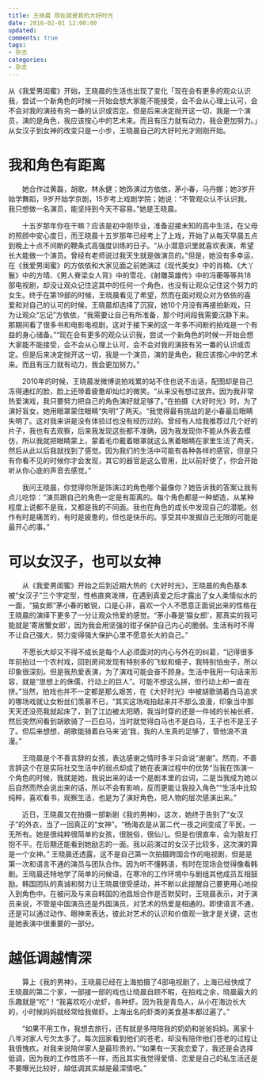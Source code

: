 ```yaml
---
title: 王晓晨 现在就是我的大好时光
date: 2016-02-01 12:00:00
updated:
comments: true
tags:
- 杂志
categories:
- 杂志
---
```


从《我爱男闺蜜》开始，王晓晨的生活也出现了变化「现在会有更多的观众认识我，尝试一个新角色的时候一开始会想大家能不能接受，会不会从心理上认可，会不会对我的演技有另一番的认识或否定。但是后来决定抛开这一切，我是一个演员，演的是角色，我应该按心中的艺术来。而且有压力就有动力，我会更加努力。」从女汉子到女神的改变只是一小步，王晓晨自己的大好时光才刚刚开始。

<!--more-->

# 我和角色有距离

　　她合作过黄磊，胡歌，林永健；她饰演过方依依，茅小春，马丹娜；她3岁开始学舞蹈，9岁开始学京剧，15岁考上戏剧学院；她说：“不管观众认不认识我，我只想做一名演员，能坚持到今天不容易。”她是王晓晨。


　　十五岁那年你在干嘛？应该是初中刚毕业，准备迎接未知的高中生活，在父母的照顾中安心度日，而王晓晨十五岁那年已经考上了上戏，开始了从每天早晨五点到晚上十点不间断的鞭条式高强度训练的日子。“从小潜意识里就喜欢表演，希望长大能做一个演员。曾经有老师说过我天生就是做演员的。”但是，她没有多幸运，在《我爱男闺蜜》的方依依和大家见面之前她演过《现代美女》中的肖楠、《大丫鬟》中的方晴、《男人脊梁女人背》中的雪花、《射雕英雄传》中的冯蘅等等共18部电视剧，却没让观众记住这其中的任何一个角色，也没有让观众记住这个努力的女生。终于在第19部的时候，王晓晨看见了希望，然而在面对观众对方依依的喜爱和对自己的认可的时候，王晓晨却选择了沉寂，她10个月没有再接拍新戏，只为让观众“忘记”方依依，“我需要让自己有所准备，那个时间段我需要沉静下来。那期间看了很多书和电影电视剧，这对于接下来的这一年多不间断的拍戏是一个有益的身心储备。”“现在会有更多的观众认识我，尝试一个新角色的时候一开始会想大家能不能接受，会不会从心理上认可，会不会对我的演技有另一番的认识或否定。但是后来决定抛开这一切，我是一个演员，演的是角色，我应该按心中的艺术来。而且有压力就有动力，我会更加努力。”


　　2010年的时候，王晓晨发微博说拍戏累的站不住也说不出话，配图却是自己冻得通红的脸，脸上还带着疲惫却灿烂的微笑。“从来没有想过放弃。因为我非常热爱演戏，我只要努力把自己的角色演好就足够了。”在拍摄《大好时光》时，为了演好盲女，她用眼罩蒙住眼睛“失明”了两天。“我觉得最有挑战的是小春最后眼睛失明了。这对我来讲是没有体验过也没有经历过的。曾经有人给我推荐过几个好的片子，我也有去观察，后来我发现这些都不准确，因为我发现你不能从外表去模仿，所以我就把眼睛蒙上，蒙着毛巾戴着眼罩就这么黑着眼睛在家里生活了两天，然后从此以后我就找到了感觉。因为我们的生活中可能有各种各样的感官，但是只有你看不见的时候你才会发现，其它的器官是这么管用，比以前好使了，你会开始听从你心底的声音去感觉。”


　　我问王晓晨，你觉得你所是饰演过的角色哪个最像你？她告诉我的答案让我有点儿吃惊：“演员跟自己的角色一定是有距离的。每个角色都是一种塑造，从某种程度上说都不是我，又都是我的不同面。我也在角色的成长中发现自己的潜能。创作有时是痛苦的，有时是疲惫的，但也是快乐的。享受其中发掘自己无限的可能是最开心的事。”

# 可以女汉子，也可以女神

　　从《我爱男闺蜜》开始之后到近期大热的《大好时光》，王晓晨的角色基本被“女汉子”三个字定型，性格直爽泼辣，在遇到真爱之后才露出了女人柔情似水的一面，“猫女郎”茅小春的敏锐，口是心非，喜欢一个人不愿意正面说出来的性格在王晓晨的演绎下更多了一分让观众怜爱的感觉。“茅小春是‘猫女郎’，那真实的我可能就是‘寄居蟹女郎’，因为我会用坚强的钳子保护自己内心的脆弱。生活有时不得不让自己强大，努力变得强大保护心里不愿意长大的自己。”


　　不愿长大却又不得不成长是每个人必须面对的内心与外在的纠葛，“记得很多年前拍过一个农村戏，回到房间发现有特别多的飞蚁和蛾子，我特别怕虫子，所以印象很深刻。但是我热爱表演，为了演戏可能会奋不顾身。生活中我用一句话来形容，就是“思想上的侏儒，行动上的巨人”。可能不想这么拼，但行动上却一直在拼。”当然，拍戏也并不一定都是那么艰苦，在《大好时光》中被胡歌骑着白马追求的哪场戏就让女粉丝们羡慕不已，“其实这场戏拍起来并不那么浪漫，印象当中那天天还没亮我就起床了，到了江边被太阳晒，我当时穿的还是一件绒的长袖长裤，然后突然间看到胡歌骑了一匹白马，当时就觉得白马也不是白马，王子也不是王子了。但后来想想，胡歌能骑着白马来‘追’我，我的人生真的足够了，管他浪不浪漫。”


　　王晓晨是个不善言辞的女孩，表达感谢之情时多半只会说“谢谢”。然而，不善言辞这个在是实际社交生活中的弱点却成了她在表演过程中的优势“当我在饰演一个角色的时候，我就是她，我说出来的话一个是剧本里的台词，二是当我成为她以后自然而然会说出来的话，所以不会有影响，反而更能让我投入角色”“生活中比较纯粹，喜欢看书，观察生活，也是为了演好角色，把人物的层次感演出来。”


　　近日，王晓晨又在拍摄一部新剧《我的男神》，这次，她终于告别了“女汉子”的外衣，当了一回真正的“女神”。“杨海衣是从富二代一夜之间变成了平民，一无所有。她是很纯粹很简单的女孩，很脱俗，很仙儿。但是也很直率，会为朋友打抱不平。在后期还能看到她励志的一面。我以前演过的女汉子比较多，这次演的算是一个女神。” 王晓晨还透露，这不是自己第一次拍摄跨国合作的电视剧，但是是第一次和语言不通的演员与团队合作。因为听不懂韩语，有时在现场会觉得像看韩剧。王晓晨还特地学了简单的问候语，在寒冷的工作环境中与剧组其他成员互相鼓励。韩国团队的真诚和努力让王晓晨很受感动，并不断以此提醒自己要更用心地投入到角色中。在被问及与来自韩国的池昌旭合作是否默契时，王晓晨表示，对于演员来说，不管是中国演员还是外国演员，对艺术的热爱是相通的。即使语言不通，还是可以通过动作、眼神来表达，彼此对艺术的认识和价值观一致才是关键，这也是她表演中很重要的一部分。


# 越低调越情深

　　算上《我的男神》，王晓晨已经在上海拍摄了4部电视剧了，上海已经快成了王晓晨的第二个家，一部接一部的戏也让晓晨自顾不暇，在拍戏之余，晓晨最大的乐趣就是“吃”！“我喜欢吃小龙虾，各种虾。因为我是青岛人，从小在海边长大的，小时候妈妈就经常给我做虾。上海出名的虾类的美食基本都过遍了。”


　　“如果不用工作，我想去旅行，还有就是多陪陪我的奶奶和爸爸妈妈。离家十八年对家人亏欠太多了。每次回家看到他们的苍老，却没有陪伴他们苍老的过程让我很愧疚。对我来说陪伴家人是最珍贵的。”“如果有一天我恋爱了，我还是会选择低调，因为我的工作性质不一样，而且其实我觉得爱情、恋爱是自己的私生活还是不要曝光比较好，越低调其实越是最深情吧。”          
